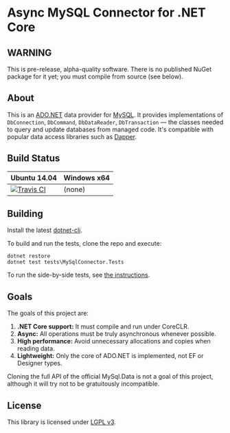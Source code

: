 # Async MySQL Connector for .NET Core

## WARNING

This is pre-release, alpha-quality software. There is no published NuGet package for it yet;
you must compile from source (see below).

## About

This is an [ADO.NET](https://msdn.microsoft.com/en-us/library/e80y5yhx.aspx) data
provider for [MySQL](https://www.mysql.com/). It provides implementations of
`DbConnection`, `DbCommand`, `DbDataReader`, `DbTransaction` — the classes
needed to query and update databases from managed code. It's compatible with
popular data access libraries such as [Dapper](https://github.com/StackExchange/dapper-dot-net).

## Build Status

Ubuntu 14.04 | Windows x64
--- | ---
[![Travis CI](https://img.shields.io/travis/bgrainger/MySql.Data.svg)](https://travis-ci.org/bgrainger/MySql.Data) | (none)

## Building

Install the latest [dotnet-cli](http://dotnet.github.io/).

To build and run the tests, clone the repo and execute:

```
dotnet restore
dotnet test tests\MySqlConnector.Tests
```

To run the side-by-side tests, see [the instructions](tests/README.md).

## Goals

The goals of this project are:

1. **.NET Core support:** It must compile and run under CoreCLR.
2. **Async:** All operations must be truly asynchronous whenever possible.
3. **High performance:** Avoid unnecessary allocations and copies when reading data.
4. **Lightweight:** Only the core of ADO.NET is implemented, not EF or Designer types.

Cloning the full API of the official MySql.Data is not a goal of this project, although
it will try not to be gratuitously incompatible.

## License

This library is licensed under [LGPL v3](COPYING.LESSER.md).
